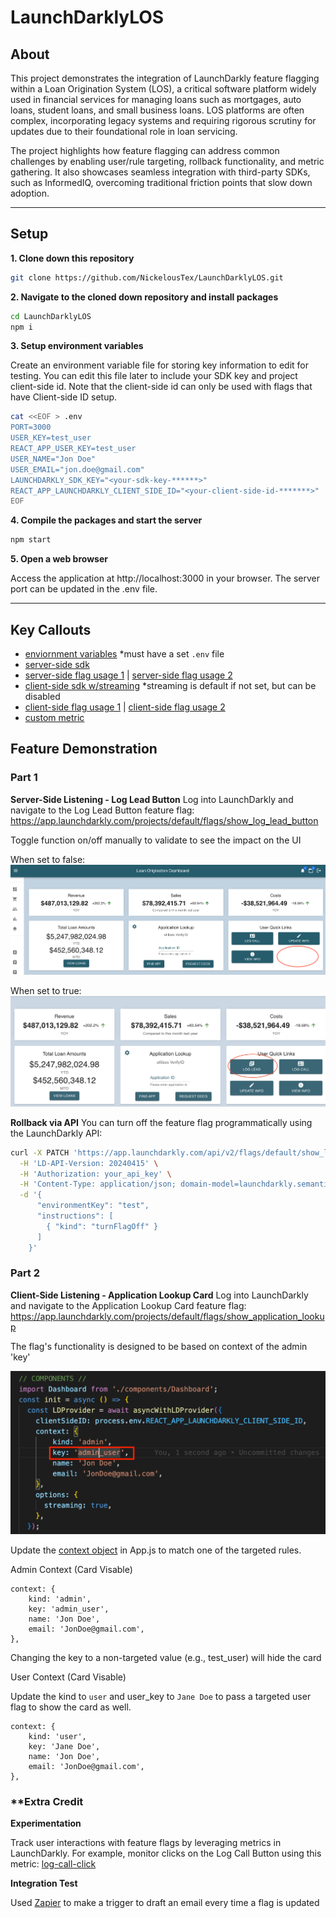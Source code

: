 # LaunchDarklyLOS

## About
This project demonstrates the integration of LaunchDarkly feature flagging within a Loan Origination System (LOS), a critical software platform widely used in financial services for managing loans such as mortgages, auto loans, student loans, and small business loans. LOS platforms are often complex, incorporating legacy systems and requiring rigorous scrutiny for updates due to their foundational role in loan servicing.

The project highlights how feature flagging can address common challenges by enabling user/rule targeting, rollback functionality, and metric gathering. It also showcases seamless integration with third-party SDKs, such as InformedIQ, overcoming traditional friction points that slow down adoption.


-----


## Setup
**1. Clone down this repository**

```sh
git clone https://github.com/NickelousTex/LaunchDarklyLOS.git
```

**2. Navigate to the cloned down repository and install packages**

```sh
cd LaunchDarklyLOS
npm i
```

**3. Setup environment variables**

Create an environment variable file for storing key information to edit for testing. You can edit this file later to include your SDK key and project client-side id. Note that the client-side id can only be used with flags that have Client-side ID setup.
```sh
cat <<EOF > .env
PORT=3000
USER_KEY=test_user
REACT_APP_USER_KEY=test_user
USER_NAME="Jon Doe"
USER_EMAIL="jon.doe@gmail.com"
LAUNCHDARKLY_SDK_KEY="<your-sdk-key-******>"
REACT_APP_LAUNCHDARKLY_CLIENT_SIDE_ID="<your-client-side-id-*******>" 
EOF
```

**4. Compile the packages and start the server**

```sh
npm start
```

**5. Open a web browser**

Access the application at http://localhost:3000 in your browser. The server port can be updated in the .env file.


-----

## Key Callouts
- [enviornment variables](https://github.com/NickelousTex/LaunchDarklyLOS/blob/main/server/server.js#L11-L16) *must have a set `.env` file 
- [server-side sdk](https://github.com/NickelousTex/LaunchDarklyLOS/blob/main/server/server.js#L23-L44)
- [server-side flag usage 1](https://github.com/NickelousTex/LaunchDarklyLOS/blob/main/client/components/UserActivities.js#L13-L26) | [server-side flag usage 2](https://github.com/NickelousTex/LaunchDarklyLOS/blob/main/client/components/UserActivities.js#L51-L57)
- [client-side sdk w/streaming](https://github.com/NickelousTex/LaunchDarklyLOS/blob/main/client/App.js#L7-L19) *streaming is default if not set, but can be disabled
- [client-side flag usage 1](https://github.com/NickelousTex/LaunchDarklyLOS/blob/main/client/components/Dashboard.js#L74-L79) | [client-side flag usage 2](https://github.com/NickelousTex/LaunchDarklyLOS/blob/main/client/components/Dashboard.js#L175-L182)
- [custom metric](https://github.com/NickelousTex/LaunchDarklyLOS/blob/main/client/components/UserActivities.js#L34-L44)


## Feature Demonstration

### Part 1
**Server-Side Listening - Log Lead Button**
Log into LaunchDarkly and navigate to the Log Lead Button feature flag: https://app.launchdarkly.com/projects/default/flags/show_log_lead_button

Toggle function on/off manually to validate to see the impact on the UI

When set to false:
![alt text](https://github.com/NickelousTex/LaunchDarklyLOS/blob/main/src/common/images/LogLead_Absent.png "Log Lead missing")

When set to true:
![alt text](https://github.com/NickelousTex/LaunchDarklyLOS/blob/main/src/common/images/LogLead_Present.png "Log Lead present")

**Rollback via API**
You can turn off the feature flag programmatically using the LaunchDarkly API:
```sh
curl -X PATCH 'https://app.launchdarkly.com/api/v2/flags/default/show_log_lead_button' \
  -H 'LD-API-Version: 20240415' \
  -H 'Authorization: your_api_key' \
  -H 'Content-Type: application/json; domain-model=launchdarkly.semanticpatch' \
  -d '{
      "environmentKey": "test",
      "instructions": [
        { "kind": "turnFlagOff" }
      ]
    }'
```

### Part 2
**Client-Side Listening - Application Lookup Card**
Log into LaunchDarkly and navigate to the Application Lookup Card feature flag: https://app.launchdarkly.com/projects/default/flags/show_application_lookup

The flag's functionality is designed to be based on context of the admin 'key' 

![alt text](https://github.com/NickelousTex/LaunchDarklyLOS/blob/main/src/common/images/ApplicationLookup_rule.png "Application Lookup Card")

Update the [context object](https://github.com/NickelousTex/LaunchDarklyLOS/blob/nt-finalize/client/App.js#L10-L14) in App.js to match one of the targeted rules.

Admin Context (Card Visable)
```
context: {
    kind: 'admin',
    key: 'admin_user',
    name: 'Jon Doe',
    email: 'JonDoe@gmail.com',
},
```
Changing the key to a non-targeted value (e.g., test_user) will hide the card


User Context (Card Visable)

Update the kind to `user` and user_key to `Jane Doe` to pass a targeted user flag to show the card as well.
```
context: {
    kind: 'user',
    key: 'Jane Doe',
    name: 'Jon Doe',
    email: 'JonDoe@gmail.com',
},
```

### **Extra Credit
**Experimentation**

Track user interactions with feature flags by leveraging metrics in LaunchDarkly. For example, monitor clicks on the Log Call Button using this metric:
[log-call-click](https://app.launchdarkly.com/projects/default/metrics/log_call_count/)

**Integration Test**

Used [Zapier](https://zapier.com/editor/291968418/published) to make a trigger to draft an email every time a flag is updated
